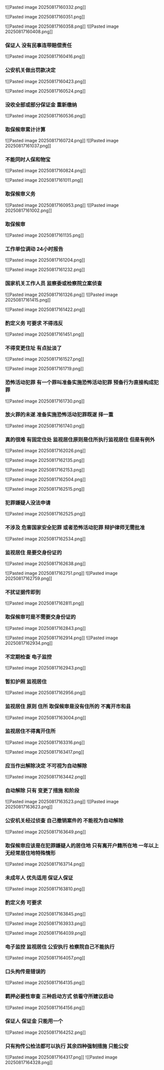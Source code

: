 ![[Pasted image 20250817160332.png]]

![[Pasted image 20250817160351.png]]

![[Pasted image 20250817160358.png]]
![[Pasted image 20250817160408.png]]
### 保证人 没有民事连带赔偿责任
![[Pasted image 20250817160416.png]]
### 公安机关做出罚款决定
![[Pasted image 20250817160423.png]]

![[Pasted image 20250817160524.png]]

### 没收全部或部分保证金 重新缴纳
![[Pasted image 20250817160536.png]]

### 取保候审累计计算

![[Pasted image 20250817160724.png]]
![[Pasted image 20250817161037.png]]

### 不能同时人保和物宝
![[Pasted image 20250817160824.png]]


![[Pasted image 20250817161011.png]]

### 取保候审义务
![[Pasted image 20250817160953.png]]
![[Pasted image 20250817161002.png]]

### 取保候审 
![[Pasted image 20250817161135.png]]
### 工作单位调动 24小时报告
![[Pasted image 20250817161204.png]]



![[Pasted image 20250817161232.png]]
### 国家机关工作人员  监察委或检察院立案侦查
![[Pasted image 20250817161326.png]]
![[Pasted image 20250817161415.png]]


![[Pasted image 20250817161422.png]]

### 酌定义务 可要求 不得违反
![[Pasted image 20250817161451.png]]
### 不得变更住址 有点扯淡了
![[Pasted image 20250817161527.png]]

![[Pasted image 20250817161719.png]]

### 恐怖活动犯罪 有一个罪叫准备实施恐怖活动犯罪 预备行为直接构成犯罪
![[Pasted image 20250817161730.png]]
### 放火罪的未遂 准备实施恐怖活动犯罪既遂 择一重
![[Pasted image 20250817161740.png]]
### 真的很难  有固定住处 监视居住原则是住所执行监视居住 但是有例外
![[Pasted image 20250817162026.png]]

![[Pasted image 20250817162135.png]]

![[Pasted image 20250817162153.png]]


![[Pasted image 20250817162504.png]]

![[Pasted image 20250817162515.png]]
### 犯罪嫌疑人没法申请
![[Pasted image 20250817162525.png]]
### 不涉及 危害国家安全犯罪 或者恐怖活动犯罪 辩护律师无需批准
![[Pasted image 20250817162534.png]]
### 监视居住 是要交身份证的
![[Pasted image 20250817162638.png]]


![[Pasted image 20250817162751.png]]
![[Pasted image 20250817162759.png]]

### 不扰证据传即到
![[Pasted image 20250817162811.png]]

### 取保候审可是不需要交身份证的
![[Pasted image 20250817162843.png]]

![[Pasted image 20250817162914.png]]
![[Pasted image 20250817162934.png]]
### 不定期检查 电子监控
![[Pasted image 20250817162943.png]]
### 暂扣护照 监视居住
![[Pasted image 20250817162956.png]]
### 监视居住 原则 住所 取保候审是没有住所的 不离开市和县
![[Pasted image 20250817163004.png]]

### 监视居住不得离开住所
![[Pasted image 20250817163316.png]]

![[Pasted image 20250817163417.png]]
### 应当作出解除决定 不可视为自动解除
![[Pasted image 20250817163442.png]]
### 自动解除 只有 变更了措施 和阶段
![[Pasted image 20250817163523.png]]
![[Pasted image 20250817163623.png]]
### 公安机关经过侦查 自己撤销案件的 不能视为自动解除
![[Pasted image 20250817163649.png]]

### 取保候审应该是在犯罪嫌疑人的居住地 只有离开户籍所在地 一年以上 无经常居住地特殊情形
![[Pasted image 20250817163714.png]]
### 未成年人 优先适用 保证人保证
![[Pasted image 20250817163810.png]]
### 酌定义务 可要求
![[Pasted image 20250817163845.png]]

![[Pasted image 20250817163933.png]]



![[Pasted image 20250817164039.png]]
### 电子监控 监视居住 公安执行 检察院自己不能执行
![[Pasted image 20250817164057.png]]
### 口头拘传是错误的

![[Pasted image 20250817164135.png]]
### 羁押必要性审查 三种启动方式 依看守所建议启动
![[Pasted image 20250817164156.png]]
### 保证人 保证金 只能用一个
![[Pasted image 20250817164252.png]]
### 只有拘传公检法都可以执行 其余四种强制措施 只能公安

![[Pasted image 20250817164317.png]]
![[Pasted image 20250817164328.png]]










